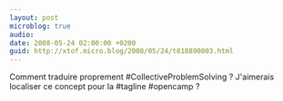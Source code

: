 ```yaml
---
layout: post
microblog: true
audio: 
date: 2008-05-24 02:00:00 +0200
guid: http://xtof.micro.blog/2008/05/24/t818890003.html
---
```

Comment traduire proprement #CollectiveProblemSolving ? J'aimerais localiser ce concept pour la #tagline #opencamp ?
